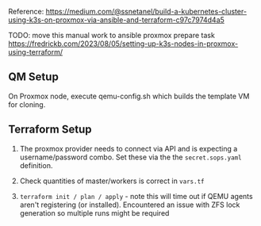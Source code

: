 Reference: https://medium.com/@ssnetanel/build-a-kubernetes-cluster-using-k3s-on-proxmox-via-ansible-and-terraform-c97c7974d4a5

TODO: move this manual work to ansible proxmox prepare task
https://fredrickb.com/2023/08/05/setting-up-k3s-nodes-in-proxmox-using-terraform/

## QM Setup
On Proxmox node, execute qemu-config.sh which builds the template VM for cloning.

## Terraform Setup

1. The proxmox provider needs to connect via API and is expecting a username/password combo. Set these via the the `secret.sops.yaml` definition.

2. Check quantities of master/workers is correct in `vars.tf`

3. `terraform init / plan / apply` - note this will time out if QEMU agents aren't registering (or installed). Encountered an issue with ZFS lock generation so multiple runs might be required
